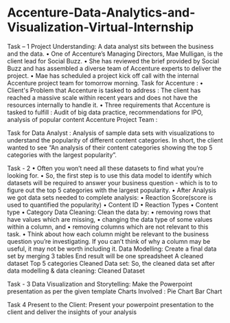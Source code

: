 # Accenture-Data-Analytics-and-Visualization-Virtual-Internship
Task – 1
Project Understanding:
A data analyst sits between the business and the data.
•	One of Accenture’s Managing Directors, Mae Mulligan, is the client lead for Social Buzz.
•	She has reviewed the brief provided by Social Buzz and has assembled a diverse team of Accenture experts to deliver the project.
•	Mae has scheduled a project kick off call with the internal Accenture project team for tomorrow morning.
Task for Accenture :
•	Client's Problem that Accenture is tasked to address : The client has reached a massive scale within recent years and does not have the resources internally to handle it.
•	Three requirements that Accenture is tasked to fulfill : Audit of big data practice, recommendations for IPO, analysis of popular content
Accenture Project Team :


Task for Data Analyst :
Analysis of sample data sets with visualizations to understand the popularity of different content categories. In short, the client wanted to see “An analysis of their content categories showing the top 5 categories with the largest popularity”.

Task - 2
•	Often you won’t need all these datasets to find what you’re looking for.
•	So, the first step is to use this data model to identify which datasets will be required to answer your business question - which is to to figure out the top 5 categories with the largest popularity.
•	After Analysis we got data sets needed to complete analysis:
•	Reaction Score(score is used to quantified the popularity)
•	Content ID
•	Reaction Types
•	Content type
•	Category
Data Cleaning:
Clean the data by:
•	removing rows that have values which are missing,
•	changing the data type of some values within a column, and
•	removing columns which are not relevant to this task.
•	Think about how each column might be relevant to the business question you’re investigating. If you can’t think of why a column may be useful, it may not be worth including it.
Data Modelling:
Create a final data set by merging 3 tables
End result will be one spreadsheet
A cleaned dataset
Top 5 categories
Cleaned Data set:
So, the cleaned data set after data modelling & data cleaning: Cleaned Dataset

Task - 3
Data Visualization and Storytelling:
Make the Powerpoint presentation as per the given template
Charts Involved :
Pie Chart
Bar Chart

Task 4 
Present to the Client:
Present your powerpoint presentation to the client and deliver the insights of your analysis

